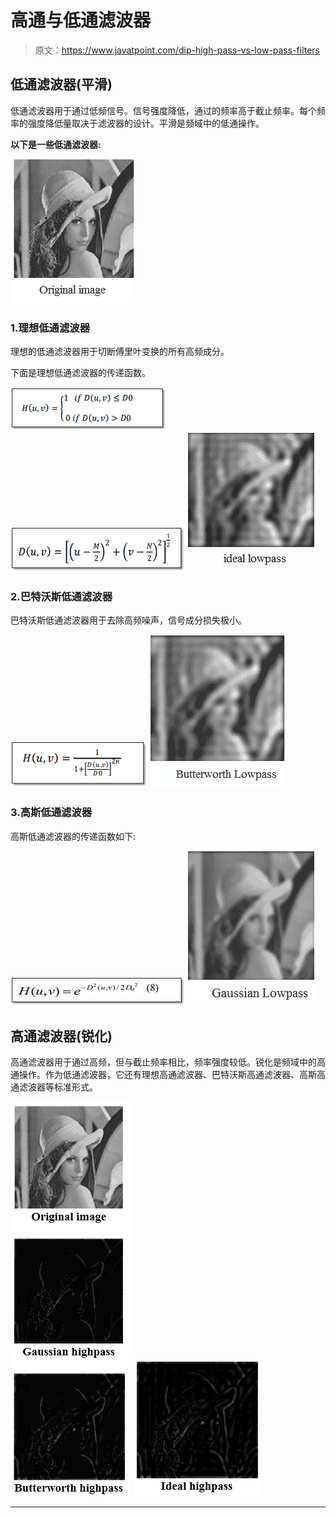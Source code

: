 # 高通与低通滤波器

> 原文：<https://www.javatpoint.com/dip-high-pass-vs-low-pass-filters>

## 低通滤波器(平滑)

低通滤波器用于通过低频信号。信号强度降低，通过的频率高于截止频率。每个频率的强度降低量取决于滤波器的设计。平滑是频域中的低通操作。

**以下是一些低通滤波器:**

![High Pass vs Low Pass Filters](img/298c65c650d8fca14460ca658006ec66.png)

### 1.理想低通滤波器

理想的低通滤波器用于切断傅里叶变换的所有高频成分。

下面是理想低通滤波器的传递函数。

![High Pass vs Low Pass Filters](img/84c0b03251a299d78d5977f9506eccab.png)
![High Pass vs Low Pass Filters](img/810577995d1a1e4748162429eb03307d.png)
![High Pass vs Low Pass Filters](img/408243dd2f8405e59b5578da97ff412a.png)

### 2.巴特沃斯低通滤波器

巴特沃斯低通滤波器用于去除高频噪声，信号成分损失极小。

![High Pass vs Low Pass Filters](img/102069bcb3eae882051f5acada279e2e.png)
![High Pass vs Low Pass Filters](img/2892eab706c4e04c0b09f06b5a402252.png)

### 3.高斯低通滤波器

高斯低通滤波器的传递函数如下:

![High Pass vs Low Pass Filters](img/ecbd8fca7d98d8786ab6d035565b0303.png)
![High Pass vs Low Pass Filters](img/def59b477733ac4a58c402f810d85cf6.png)

## 高通滤波器(锐化)

高通滤波器用于通过高频，但与截止频率相比，频率强度较低。锐化是频域中的高通操作。作为低通滤波器，它还有理想高通滤波器、巴特沃斯高通滤波器、高斯高通滤波器等标准形式。

![High Pass vs Low Pass Filters](img/84ad328d26d2a1651f51c95071bf6bd9.png)
![High Pass vs Low Pass Filters](img/999f0697da679f6cfa16d96b94aa8372.png)

* * *